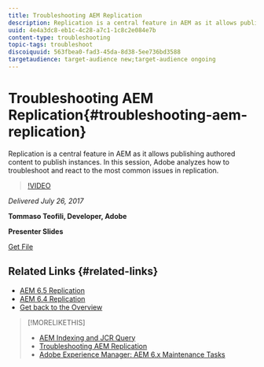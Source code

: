 ```yaml
---
title: Troubleshooting AEM Replication
description: Replication is a central feature in AEM as it allows publishing authored content to publish instances. In this session, Adobe analyzes how to troubleshoot and react to the most common issues in replication.
uuid: 4e4a3dc8-eb1c-4c28-a7c1-1c8c2e084e7b
content-type: troubleshooting
topic-tags: troubleshoot
discoiquuid: 563fbea0-fad3-45da-8d38-5ee736bd3588
targetaudience: target-audience new;target-audience ongoing
---
```


# Troubleshooting AEM Replication{#troubleshooting-aem-replication}

Replication is a central feature in AEM as it allows publishing authored content to publish instances. In this session, Adobe analyzes how to troubleshoot and react to the most common issues in replication.

>[!VIDEO](https://video.tv.adobe.com/v/19282/?quality=9)

*Delivered July 26, 2017*

**Tommaso Teofili, Developer, Adobe**

**Presenter Slides**

[Get File](assets/aem-gems-troubleshooting-aem-replication.pdf)

## Related Links {#related-links}

* [AEM 6.5 Replication](https://experienceleague.adobe.com/docs/experience-manager-65/deploying/configuring/replication.html?lang=en)
* [AEM 6.4 Replication](https://experienceleague.adobe.com/docs/experience-manager-64/deploying/configuring/replication.html?lang=en)
* [Get back to the Overview](https://experienceleague.adobe.com/docs/experience-manager-gems-events/gems/overview.html?lang=en)

>[!MORELIKETHIS]
>
>* [AEM Indexing and JCR Query](aem-indexing-jcr-query.md)
>* [Troubleshooting AEM Replication](https://experienceleague.adobe.com/docs/experience-manager-65/deploying/configuring/troubleshoot-rep.html)
>* [Adobe Experience Manager: AEM 6.x Maintenance Tasks](https://helpx.adobe.com/customer-care-office-hours/aem/6x-maintenance-tasks.html)
